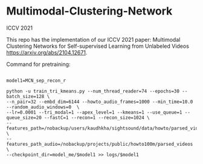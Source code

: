 # Multimodal-Clustering-Network
ICCV 2021

This repo has the implementation of our ICCV 2021 paper: Multimodal Clustering Networks for Self-supervised Learning from Unlabeled Videos https://arxiv.org/abs/2104.12671.



Command for pretraining:

```

model1=MCN_sep_recon_r

python -u train_tri_kmeans.py --num_thread_reader=74 --epochs=30 --batch_size=128 \
--n_pair=32 --embd_dim=6144 --howto_audio_frames=1000 --min_time=10.0 --random_audio_windows=0  \
--lr=0.0001 --tri_modal=1 --apex_level=1 --kmeans=1 --use_queue=1 --queue_size=20 --fastC=1 --recon=1 --recon_size=1024 \
--features_path=/nobackup/users/kaudhkha/sightsound/data/howto/parsed_videos \
--features_path_audio=/nobackup/projects/public/howto100m/parsed_videos \
--checkpoint_dir=model_me/$model1 >> logs/$model1
```
